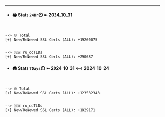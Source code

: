 

---
- #### 🖨️ **Stats** `24Hr`⏲️ ➼ 2024_10_31
```console


--> 🌐 Total
[+] New/ReNewed SSL Certs (ALL): +19260075


--> 🇷🇺 ru_ccTLDs
[+] New/ReNewed SSL Certs (ALL): +290687

```

- #### 🖨️ **Stats** `7Days`⏲️ ➼ 2024_10_31 <--> 2024_10_24
```console


--> 🌐 Total
[+] New/ReNewed SSL Certs (ALL): +123532343


--> 🇷🇺 ru_ccTLDs
[+] New/ReNewed SSL Certs (ALL): +1829171

```

